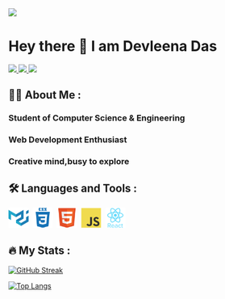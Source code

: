 

<div id="header">
<img src="https://media.giphy.com/media/L1R1tvI9svkIWwpVYr/giphy.gif" width="50%"/>
</div>
<h1>
Hey there 👋 I am Devleena Das
</h1>

<div id="badges">
<a href="https://www.linkedin.com/in/devleena-das-759359224/">
<img src="https://img.shields.io/badge/-LinkedIn-blue?logo=linkedin&logoColor=white&style=for-the-badge"/>
</a>
<a href="https://discord.com/channels/@me">
<img src="https://img.shields.io/badge/-discord-yellowgreen?logo=discord&logoColor=white&style=for-the-badge"/>
</a>
<a href="https://twitter.com/Das__Devleena">
<img src="https://img.shields.io/badge/-twitter-blue?logo=twitter&logoColor=white&style=for-the-badge"/>
</a>

</div>


## :woman_technologist: About Me :
### Student of Computer Science & Engineering
### Web Development Enthusiast
### Creative mind,busy to explore

## :hammer_and_wrench: Languages and Tools :
<div>
  
   <img src="https://github.com/devicons/devicon/blob/master/icons/materialui/materialui-original.svg" title="Material UI" alt="Material UI" width="40" height="40"/>&nbsp;
  <img src="https://github.com/devicons/devicon/blob/master/icons/css3/css3-plain-wordmark.svg"  title="CSS3" alt="CSS" width="40" height="40"/>&nbsp;
  <img src="https://github.com/devicons/devicon/blob/master/icons/html5/html5-original.svg" title="HTML5" alt="HTML" width="40" height="40"/>&nbsp;
  <img src="https://github.com/devicons/devicon/blob/master/icons/javascript/javascript-original.svg" title="JavaScript" alt="JavaScript" width="40" height="40"/>&nbsp;
  <img src="https://github.com/devicons/devicon/blob/master/icons/react/react-original-wordmark.svg" title="React" alt="React" width="40" height="40"/>&nbsp;
 </div>
 
## :fire: My Stats :
[![GitHub Streak](http://github-readme-streak-stats.herokuapp.com?user=Devleena2003&theme=dark&background=000000)](https://git.io/streak-stats)

[![Top Langs](https://github-readme-stats.vercel.app/api/top-langs/?username=Devleena2003&layout=compact&theme=vision-friendly-dark)](https://github.com/anuraghazra/github-readme-stats)
